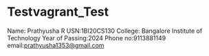 # Testvagrant_Test
Name: Prathyusha R
USN:1BI20CS130
College: Bangalore Institute of Technology
Year of Passing:2024
Phone no:9113881149
email:prathyusha1353@gmail.com
